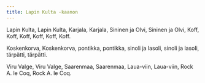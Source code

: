```yaml
---
title: Lapin Kulta -kaanon
---
```

Lapin Kulta, Lapin Kulta,
Karjala, Karjala,
Sininen ja Olvi, Sininen ja Olvi,
Koff, Koff, Koff, Koff, Koff, Koff.

Koskenkorva, Koskenkorva,
pontikka, pontikka,
sinoli ja lasoli, sinoli ja lasoli,
tärpätti, tärpätti.

Viru Valge, Viru Valge,
Saarenmaa, Saarenmaa,
Laua-viin, Laua-viin,
Rock A. le Coq, Rock A. le Coq.

